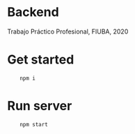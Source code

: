 # Backend
Trabajo Práctico Profesional, FIUBA, 2020

# Get started

```
    npm i
```

# Run server

```
    npm start
```